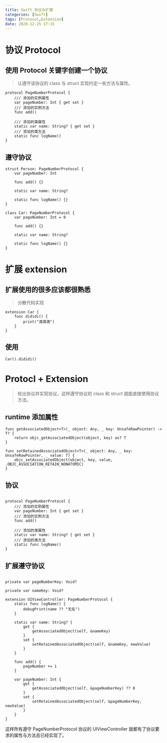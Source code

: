 ```yaml
---
title: Swift 协议与扩展
categories: [Swift]
tags: [Protocol,Extension]
date: 2020-12-25 17:15
---
```


# 协议 Protocol 

## 使用 Protocol 关键字创建一个协议
> 让遵守该协议的 class 与 struct 实现约定一些方法与属性。
```
protocol PageNumberProtocol {
    /// 添加的实例属性
    var pageNumber: Int { get set }
    /// 添加的实例方法
    func add()

    /// 添加的类属性
    static var name: String? { get set }
    /// 添加的类方法
    static func logName()
}
```

## 遵守协议
```
struct Person: PageNumberProtocol {
    var pageNumber: Int

    func add() {}

    static var name: String?

    static func logName() {}
}

class Car: PageNumberProtocol {
    var pageNumber: Int = 0

    func add() {}

    static var name: String?

    static func logName() {}
}
```

# 扩展 extension
## 扩展使用的很多应该都很熟悉
> 分散代码实现
```
extension Car {
    func dididi() {
        print("滴滴滴")
    }
}

```
## 使用
```
Car().dididi()
```

# Protocl + Extension 
> 给出协议并实现协议，这样遵守协议的 class 和 struct 就能直接使用协议方法。

## runtime 添加属性
```
func getAssociatedObject<T>(_ object: Any, _ key: UnsafeRawPointer) -> T? {
    return objc_getAssociatedObject(object, key) as? T
}

func setRetainedAssociatedObject<T>(_ object: Any, _ key: UnsafeRawPointer, _ value: T) {
    objc_setAssociatedObject(object, key, value, .OBJC_ASSOCIATION_RETAIN_NONATOMIC)
}
```

## 协议
```

protocol PageNumberProtocol {
    /// 添加的实例属性
    var pageNumber: Int { get set }
    /// 添加的实例方法
    func add()

    /// 添加的类属性
    static var name: String? { get set }
    /// 添加的类方法
    static func logName()
}
```

## 扩展遵守协议
```

private var pageNumberKey: Void?

private var nameKey: Void?

extension UIViewController: PageNumberProtocol {
    static func logName() {
        debugPrint(name ?? "无名")
    }

    static var name: String? {
        get {
            getAssociatedObject(self, &nameKey)
        }
        set {
            setRetainedAssociatedObject(self, &nameKey, newValue)
        }
    }

    func add() {
        pageNumber += 1
    }

    var pageNumber: Int {
        get {
            getAssociatedObject(self, &pageNumberKey) ?? 0
        }
        set {
            setRetainedAssociatedObject(self, &pageNumberKey, newValue)
        }
    }
}

```
这样所有遵守 PageNumberProtocol 协议的 UIViewController 就都有了协议要求的属性与方法且已经实现了。